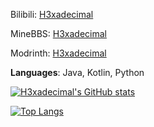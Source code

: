 Bilibili: [H3xadecimal](https://space.bilibili.com/434219171)

MineBBS: [H3xadecimal](https://www.minebbs.com/members/h3xadecimal.65238/)

Modrinth: [H3xadecimal](https://modrinth.com/user/H3xadecimal)

**Languages**: Java, Kotlin, Python

[![H3xadecimal's GitHub stats](https://github-readme-stats.vercel.app/api?username=tumuidle&count_private=true&locale=cn&theme=radical)](https://github.com/anuraghazra/github-readme-stats)

[![Top Langs](https://github-readme-stats.vercel.app/api/top-langs/?username=tumuidle&locale=cn&count_private=true&theme=radical)](https://github.com/anuraghazra/github-readme-stats)
